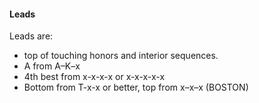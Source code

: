 #### Leads
Leads are: 
   * top of touching honors and interior sequences.
   * A from A–K–x
   * 4th best from x-x-x-x or x-x-x-x-x
   * Bottom from T-x-x or better, top from x–x–x (BOSTON)

